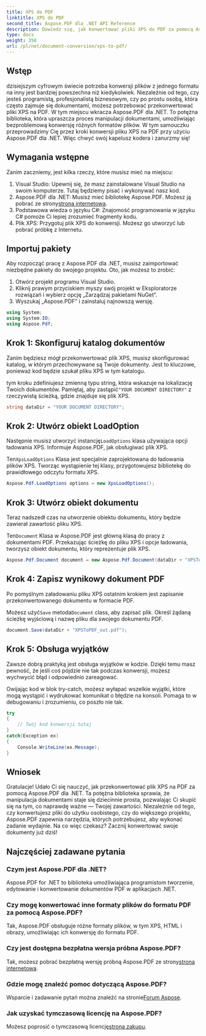 ```yaml
---
title: XPS do PDF
linktitle: XPS do PDF
second_title: Aspose.PDF dla .NET API Reference
description: Dowiedz się, jak konwertować pliki XPS do PDF za pomocą Aspose.PDF dla .NET dzięki temu samouczkowi krok po kroku. Idealne dla programistów i entuzjastów dokumentów.
type: docs
weight: 350
url: /pl/net/document-conversion/xps-to-pdf/
---
```

## Wstęp

dzisiejszym cyfrowym świecie potrzeba konwersji plików z jednego formatu na inny jest bardziej powszechna niż kiedykolwiek. Niezależnie od tego, czy jesteś programistą, profesjonalistą biznesowym, czy po prostu osobą, która często zajmuje się dokumentami, możesz potrzebować przekonwertować pliki XPS na PDF. W tym miejscu wkracza Aspose.PDF dla .NET. To potężna biblioteka, która upraszcza proces manipulacji dokumentami, umożliwiając bezproblemową konwersję różnych formatów plików. W tym samouczku przeprowadzimy Cię przez kroki konwersji pliku XPS na PDF przy użyciu Aspose.PDF dla .NET. Więc chwyć swój kapelusz kodera i zanurzmy się!

## Wymagania wstępne

Zanim zaczniemy, jest kilka rzeczy, które musisz mieć na miejscu:

1. Visual Studio: Upewnij się, że masz zainstalowane Visual Studio na swoim komputerze. Tutaj będziemy pisać i wykonywać nasz kod.
2.  Aspose.PDF dla .NET: Musisz mieć bibliotekę Aspose.PDF. Możesz ją pobrać ze strony[strona internetowa](https://releases.aspose.com/pdf/net/).
3. Podstawowa wiedza o języku C#: Znajomość programowania w języku C# pomoże Ci lepiej zrozumieć fragmenty kodu.
4. Plik XPS: Przygotuj plik XPS do konwersji. Możesz go utworzyć lub pobrać próbkę z Internetu.

## Importuj pakiety

Aby rozpocząć pracę z Aspose.PDF dla .NET, musisz zaimportować niezbędne pakiety do swojego projektu. Oto, jak możesz to zrobić:

1. Otwórz projekt programu Visual Studio.
2. Kliknij prawym przyciskiem myszy swój projekt w Eksploratorze rozwiązań i wybierz opcję „Zarządzaj pakietami NuGet”.
3. Wyszukaj „Aspose.PDF” i zainstaluj najnowszą wersję.

```csharp
using System;
using System.IO;
using Aspose.Pdf;
```

## Krok 1: Skonfiguruj katalog dokumentów

Zanim będziesz mógł przekonwertować plik XPS, musisz skonfigurować katalog, w którym przechowywane są Twoje dokumenty. Jest to kluczowe, ponieważ kod będzie szukał pliku XPS w tym katalogu.

 tym kroku zdefiniujesz zmienną typu string, która wskazuje na lokalizację Twoich dokumentów. Pamiętaj, aby zastąpić`"YOUR DOCUMENT DIRECTORY"` z rzeczywistą ścieżką, gdzie znajduje się plik XPS.

```csharp
string dataDir = "YOUR DOCUMENT DIRECTORY";
```

## Krok 2: Utwórz obiekt LoadOption

 Następnie musisz utworzyć instancję`LoadOptions` klasa używająca opcji ładowania XPS. Informuje Aspose.PDF, jak obsługiwać plik XPS.

 Ten`XpsLoadOptions` Klasa jest specjalnie zaprojektowana do ładowania plików XPS. Tworząc wystąpienie tej klasy, przygotowujesz bibliotekę do prawidłowego odczytu formatu XPS.

```csharp
Aspose.Pdf.LoadOptions options = new XpsLoadOptions();
```

## Krok 3: Utwórz obiekt dokumentu

Teraz nadszedł czas na utworzenie obiektu dokumentu, który będzie zawierał zawartość pliku XPS.

 Ten`Document` Klasa w Aspose.PDF jest główną klasą do pracy z dokumentami PDF. Przekazując ścieżkę do pliku XPS i opcje ładowania, tworzysz obiekt dokumentu, który reprezentuje plik XPS.

```csharp
Aspose.Pdf.Document document = new Aspose.Pdf.Document(dataDir + "XPSToPDF.xps", options);
```

## Krok 4: Zapisz wynikowy dokument PDF

Po pomyślnym załadowaniu pliku XPS ostatnim krokiem jest zapisanie przekonwertowanego dokumentu w formacie PDF.

 Możesz użyć`Save` metoda`Document` class, aby zapisać plik. Określ żądaną ścieżkę wyjściową i nazwę pliku dla swojego dokumentu PDF.

```csharp
document.Save(dataDir + "XPSToPDF_out.pdf");
```

## Krok 5: Obsługa wyjątków

Zawsze dobrą praktyką jest obsługa wyjątków w kodzie. Dzięki temu masz pewność, że jeśli coś pójdzie nie tak podczas konwersji, możesz wychwycić błąd i odpowiednio zareagować.

Owijając kod w blok try-catch, możesz wyłapać wszelkie wyjątki, które mogą wystąpić i wydrukować komunikat o błędzie na konsoli. Pomaga to w debugowaniu i zrozumieniu, co poszło nie tak.

```csharp
try
{
    // Twój kod konwersji tutaj
}
catch(Exception ex)
{
    Console.WriteLine(ex.Message);
}
```

## Wniosek

Gratulacje! Udało Ci się nauczyć, jak przekonwertować plik XPS na PDF za pomocą Aspose.PDF dla .NET. Ta potężna biblioteka sprawia, że manipulacja dokumentami staje się dziecinnie prosta, pozwalając Ci skupić się na tym, co naprawdę ważne — Twojej zawartości. Niezależnie od tego, czy konwertujesz pliki do użytku osobistego, czy do większego projektu, Aspose.PDF zapewnia narzędzia, których potrzebujesz, aby wykonać zadanie wydajnie. Na co więc czekasz? Zacznij konwertować swoje dokumenty już dziś!

## Najczęściej zadawane pytania

### Czym jest Aspose.PDF dla .NET?
Aspose.PDF for .NET to biblioteka umożliwiająca programistom tworzenie, edytowanie i konwertowanie dokumentów PDF w aplikacjach .NET.

### Czy mogę konwertować inne formaty plików do formatu PDF za pomocą Aspose.PDF?
Tak, Aspose.PDF obsługuje różne formaty plików, w tym XPS, HTML i obrazy, umożliwiając ich konwersję do formatu PDF.

### Czy jest dostępna bezpłatna wersja próbna Aspose.PDF?
 Tak, możesz pobrać bezpłatną wersję próbną Aspose.PDF ze strony[strona internetowa](https://releases.aspose.com/).

### Gdzie mogę znaleźć pomoc dotyczącą Aspose.PDF?
 Wsparcie i zadawanie pytań można znaleźć na stronie[Forum Aspose](https://forum.aspose.com/c/pdf/10).

### Jak uzyskać tymczasową licencję na Aspose.PDF?
 Możesz poprosić o tymczasową licencję[strona zakupu](https://purchase.aspose.com/temporary-license/).